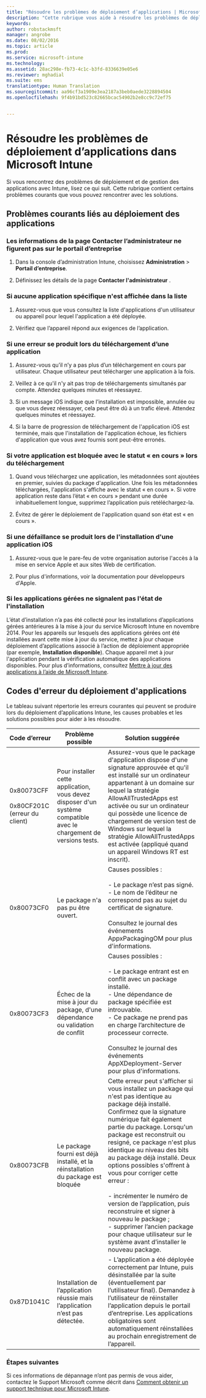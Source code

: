 ```yaml
---
title: "Résoudre les problèmes de déploiement d’applications | Microsoft Intune"
description: "Cette rubrique vous aide à résoudre les problèmes de déploiement d’applications dans Microsoft Intune."
keywords: 
author: robstackmsft
manager: angrobe
ms.date: 08/02/2016
ms.topic: article
ms.prod: 
ms.service: microsoft-intune
ms.technology: 
ms.assetid: 28ac298e-fb73-4c1c-b3fd-8336639e05e6
ms.reviewer: mghadial
ms.suite: ems
translationtype: Human Translation
ms.sourcegitcommit: aa96cf3a1909e3ea2187a3beb0aede3228894504
ms.openlocfilehash: 9f4b91bd523c82665bcac54902b2e8cc9c72ef75


---
```


# Résoudre les problèmes de déploiement d’applications dans Microsoft Intune
Si vous rencontrez des problèmes de déploiement et de gestion des applications avec Intune, lisez ce qui suit. Cette rubrique contient certains problèmes courants que vous pouvez rencontrer avec les solutions.

## Problèmes courants liés au déploiement des applications

### Les informations de la page Contacter l’administrateur ne figurent pas sur le portail d’entreprise

1.  Dans la console d’administration Intune, choisissez **Administration** &gt; **Portail d’entreprise**.

2.  Définissez les détails de la page **Contacter l'administrateur** .

### Si aucune application spécifique n'est affichée dans la liste

1.  Assurez-vous que vous consultez la liste d'applications d'un utilisateur ou appareil pour lequel l'application a été déployée.

2.  Vérifiez que l’appareil répond aux exigences de l’application.

### Si une erreur se produit lors du téléchargement d’une application

1.  Assurez-vous qu’il n’y a pas plus d’un téléchargement en cours par utilisateur. Chaque utilisateur peut télécharger une application à la fois.

2.  Veillez à ce qu'il n'y ait pas trop de téléchargements simultanés par compte. Attendez quelques minutes et réessayez.

3.  Si un message iOS indique que l’installation est impossible, annulée ou que vous devez réessayer, cela peut être dû à un trafic élevé. Attendez quelques minutes et réessayez.

4.  Si la barre de progression de téléchargement de l'application iOS est terminée, mais que l'installation de l'application échoue, les fichiers d'application que vous avez fournis sont peut-être erronés.


### Si votre application est bloquée avec le statut « en cours » lors du téléchargement

1.  Quand vous téléchargez une application, les métadonnées sont ajoutées en premier, suivies du package d'application. Une fois les métadonnées téléchargées, l'application s'affiche avec le statut « en cours ». Si votre application reste dans l’état « en cours » pendant une durée inhabituellement longue, supprimez l’application puis retéléchargez-la.

2.  Évitez de gérer le déploiement de l'application quand son état est « en cours ».

### Si une défaillance se produit lors de l'installation d'une application iOS

1.  Assurez-vous que le pare-feu de votre organisation autorise l'accès à la mise en service Apple et aux sites Web de certification.

2.  Pour plus d'informations, voir la documentation pour développeurs d'Apple.

### Si les applications gérées ne signalent pas l'état de l'installation

L’état d’installation n’a pas été collecté pour les installations d’applications gérées antérieures à la mise à jour du service Microsoft Intune en novembre 2014. Pour les appareils sur lesquels des applications gérées ont été installées avant cette mise à jour du service, mettez à jour chaque déploiement d’applications associé à l’action de déploiement appropriée (par exemple, **Installation disponible**). Chaque appareil met à jour l'application pendant la vérification automatique des applications disponibles. Pour plus d’informations, consultez [Mettre à jour des applications à l’aide de Microsoft Intune](/intune/deploy-use/update-apps-using-microsoft-intune).

## <a name="BKMK_SoftDistErrorCodes"></a>Codes d'erreur du déploiement d'applications
Le tableau suivant répertorie les erreurs courantes qui peuvent se produire lors du déploiement d’applications Intune, les causes probables et les solutions possibles pour aider à les résoudre.

|Code d’erreur|Problème possible|Solution suggérée|
|--------------|--------------------|------------------------|
|0x80073CFF<br /><br />0x80CF201C (erreur du client)|Pour installer cette application, vous devez disposer d'un système compatible avec le chargement de versions tests.|Assurez-vous que le package d'application dispose d'une signature approuvée et qu'il est installé sur un ordinateur appartenant à un domaine sur lequel la stratégie AllowAllTrustedApps est activée ou sur un ordinateur qui possède une licence de chargement de version test de Windows sur lequel la stratégie AllowAllTrustedApps est activée (appliqué quand un appareil Windows RT est inscrit).|
|0x80073CF0|Le package n'a pas pu être ouvert.|Causes possibles :<br /><br />-   Le package n’est pas signé.<br />-   Le nom de l’éditeur ne correspond pas au sujet du certificat de signature.<br /><br />Consultez le journal des événements AppxPackagingOM pour plus d'informations.|
|0x80073CF3|Échec de la mise à jour du package, d'une dépendance ou validation de conflit|Causes possibles :<br /><br />-   Le package entrant est en conflit avec un package installé.<br />-   Une dépendance de package spécifiée est introuvable.<br />-   Ce package ne prend pas en charge l’architecture de processeur correcte.<br /><br />Consultez le journal des événements AppXDeployment-Server pour plus d'informations.|
|0x80073CFB|Le package fourni est déjà installé, et la réinstallation du package est bloquée|Cette erreur peut s'afficher si vous installez un package qui n'est pas identique au package déjà installé. Confirmez que la signature numérique fait également partie du package. Lorsqu'un package est reconstruit ou resigné, ce package n'est plus identique au niveau des bits au package déjà installé. Deux options possibles s'offrent à vous pour corriger cette erreur :<br /><br />-   incrémenter le numéro de version de l’application, puis reconstruire et signer à nouveau le package ;<br />-   supprimer l’ancien package pour chaque utilisateur sur le système avant d’installer le nouveau package.|
|0x87D1041C|Installation de l’application réussie mais l’application n’est pas détectée.|- L’application a été déployée correctement par Intune, puis désinstallée par la suite (éventuellement par l’utilisateur final). Demandez à l’utilisateur de réinstaller l’application depuis le portail d’entreprise. Les applications obligatoires sont automatiquement réinstallées au prochain enregistrement de l’appareil.|

### Étapes suivantes
Si ces informations de dépannage n’ont pas permis de vous aider, contactez le Support Microsoft comme décrit dans [Comment obtenir un support technique pour Microsoft Intune](how-to-get-support-for-microsoft-intune.md).



<!--HONumber=Aug16_HO5-->


